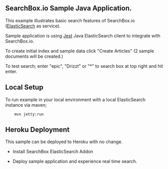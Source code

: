 ## SearchBox.io Sample Java Application.

This example illustrates basic search features of SearchBox.io ([ElasticSearch](http://www.elasticsearch.org) as service).

Sample application is using [Jest](https://github.com/searchbox-io/Jest) Java ElasticSearch client to integrate with SearchBox.io.

To create initial index and sample data click "Create Articles" (2 sample documents will be created.)

To test search; enter "epic", "Drizzt" or "*" to search box at top right and hit enter.


## Local Setup

To run example in your local environment with a local ElasticSearch instance via maven;

```
    mvn jetty:run
```

## Heroku Deployment

This sample can be deployed to Heroku with no change.

* Install SearchBox ElasticSearch Addon

* Deploy sample application and experience real time search.